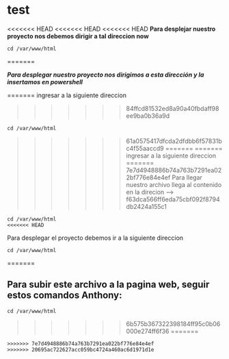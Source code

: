 # test
<<<<<<< HEAD
<<<<<<< HEAD
<<<<<<< HEAD
**Para desplejar nuestro proyecto nos debemos dirigir a tal direccion now**

```
cd /var/www/html
```






=======


***Para desplegar nuestro proyecto nos dirigimos a esta dirección y la insertamos en powershell***

=======
ingresar a la siguiente direccion 
>>>>>>> 84ffcd81532ed8a90a40fbdaff98ee9ba0b36a9d
```
cd /var/www/html
```
>>>>>>> 61a0575417dfcda2dfdbb6f57831bc4f55aaccd9
=======
=======
ingresar a la siguiente direccion 
=======
>>>>>>> 7e7d4948886b74a763b7291ea022bf776e84e4ef
Para llegar nuestro archivo llega al contenido en la direcion --> 
>>>>>>> f63dca566ff6eda75cbf092f8794db2424a155c1
```
cd /var/www/html
<<<<<<< HEAD
```
Para desplegar el proyecto debemos ir a la siguiente direccion

```
cd /var/www/html
```
=======
## Para subir este archivo a la pagina web, seguir estos comandos Anthony:
```
cd /var/www/html
```
>>>>>>> 6b575b367322398184ff95c0b06000e274ff6f36
=======
```
>>>>>>> 7e7d4948886b74a763b7291ea022bf776e84e4ef
>>>>>>> 20695ac722627acc059bc4724a460ac6d1971d1e
